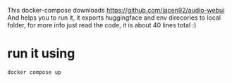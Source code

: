 This docker-compose downloads 
https://github.com/jacen92/audio-webui
And helps you to run it, it exports huggingface and env direcories to local folder, for more info just read the code, it is about 40 lines total :)

# run it using 
```
docker compose up
```